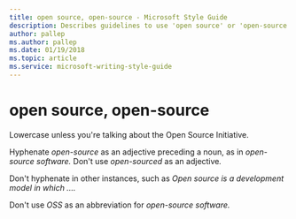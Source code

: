 ```yaml
---
title: open source, open-source - Microsoft Style Guide
description: Describes guidelines to use 'open source' or 'open-source' in Microsoft documents. Lowercase unless you're talking about the Open Source Initiative.
author: pallep
ms.author: pallep
ms.date: 01/19/2018
ms.topic: article
ms.service: microsoft-writing-style-guide
---
```


# open source, open-source

Lowercase unless you're talking about the Open Source Initiative. 

Hyphenate *open-source* as an adjective preceding a noun, as in *open-source software.* Don't use *open-sourced* as an adjective<em>.</em>

Don't hyphenate in other instances, such as *Open source is a development model in which ....*

Don't use *OSS* as an abbreviation for *open-source software.*
